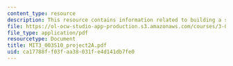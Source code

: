 ```yaml
---
content_type: resource
description: This resource contains information related to building a solar cell.
file: https://ol-ocw-studio-app-production.s3.amazonaws.com/courses/3-003-principles-of-engineering-practice-spring-2010/ca17788ff03faa38031fe4d141db7fe0_MIT3_003S10_project2A.pdf
file_type: application/pdf
resourcetype: Document
title: MIT3_003S10_project2A.pdf
uid: ca17788f-f03f-aa38-031f-e4d141db7fe0
---
```

